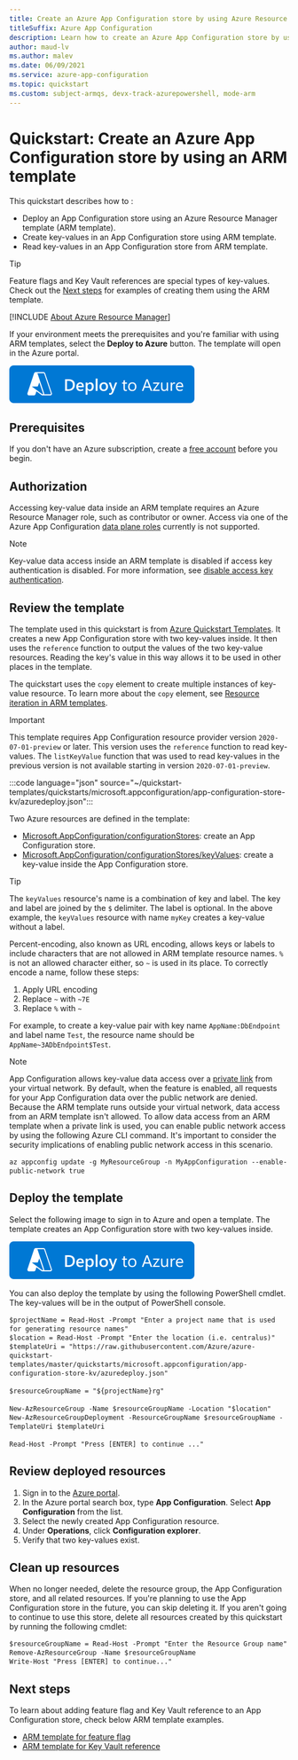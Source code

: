 ```yaml
---
title: Create an Azure App Configuration store by using Azure Resource Manager template (ARM template)
titleSuffix: Azure App Configuration
description: Learn how to create an Azure App Configuration store by using Azure Resource Manager template (ARM template).
author: maud-lv
ms.author: malev
ms.date: 06/09/2021
ms.service: azure-app-configuration
ms.topic: quickstart
ms.custom: subject-armqs, devx-track-azurepowershell, mode-arm
---
```


# Quickstart: Create an Azure App Configuration store by using an ARM template

This quickstart describes how to :

- Deploy an App Configuration store using an Azure Resource Manager template (ARM template).
- Create key-values in an App Configuration store using ARM template.
- Read key-values in an App Configuration store from ARM template.

> [!TIP]
> Feature flags and Key Vault references are special types of key-values. Check out the [Next steps](#next-steps) for examples of creating them using the ARM template.

[!INCLUDE [About Azure Resource Manager](../../includes/resource-manager-quickstart-introduction.md)]

If your environment meets the prerequisites and you're familiar with using ARM templates, select the **Deploy to Azure** button. The template will open in the Azure portal.

[![Deploy to Azure](../media/template-deployments/deploy-to-azure.svg)](https://portal.azure.com/#create/Microsoft.Template/uri/https%3A%2F%2Fraw.githubusercontent.com%2FAzure%2Fazure-quickstart-templates%2Fmaster%2Fquickstarts%2Fmicrosoft.appconfiguration%2Fapp-configuration-store-kv%2Fazuredeploy.json)

## Prerequisites

If you don't have an Azure subscription, create a [free account](https://azure.microsoft.com/free/?WT.mc_id=A261C142F) before you begin.

## Authorization

Accessing key-value data inside an ARM template requires an Azure Resource Manager role, such as contributor or owner. Access via one of the Azure App Configuration [data plane roles](concept-enable-rbac.md) currently is not supported.

> [!NOTE]
> Key-value data access inside an ARM template is disabled if access key authentication is disabled. For more information, see [disable access key authentication](./howto-disable-access-key-authentication.md#limitations).

## Review the template

The template used in this quickstart is from [Azure Quickstart Templates](https://azure.microsoft.com/resources/templates/app-configuration-store-kv/). It creates a new App Configuration store with two key-values inside. It then uses the `reference` function to output the values of the two key-value resources. Reading the key's value in this way allows it to be used in other places in the template.

The quickstart uses the `copy` element to create multiple instances of key-value resource. To learn more about the `copy` element, see [Resource iteration in ARM templates](../azure-resource-manager/templates/copy-resources.md).

> [!IMPORTANT]
> This template requires App Configuration resource provider version `2020-07-01-preview` or later. This version uses the `reference` function to read key-values. The `listKeyValue` function that was used to read key-values in the previous version is not available starting in version `2020-07-01-preview`.

:::code language="json" source="~/quickstart-templates/quickstarts/microsoft.appconfiguration/app-configuration-store-kv/azuredeploy.json":::

Two Azure resources are defined in the template:

- [Microsoft.AppConfiguration/configurationStores](/azure/templates/microsoft.appconfiguration/2020-07-01-preview/configurationstores): create an App Configuration store.
- [Microsoft.AppConfiguration/configurationStores/keyValues](/azure/templates/microsoft.appconfiguration/2020-07-01-preview/configurationstores/keyvalues): create a key-value inside the App Configuration store.

> [!TIP]
> The `keyValues` resource's name is a combination of key and label. The key and label are joined by the `$` delimiter. The label is optional. In the above example, the `keyValues` resource with name `myKey` creates a key-value without a label.
>
> Percent-encoding, also known as URL encoding, allows keys or labels to include characters that are not allowed in ARM template resource names. `%` is not an allowed character either, so `~` is used in its place. To correctly encode a name, follow these steps:
>
> 1. Apply URL encoding
> 2. Replace `~` with `~7E`
> 3. Replace `%` with `~`
>
> For example, to create a key-value pair with key name `AppName:DbEndpoint` and label name `Test`, the resource name should be `AppName~3ADbEndpoint$Test`.

> [!NOTE]
> App Configuration allows key-value data access over a [private link](concept-private-endpoint.md) from your virtual network. By default, when the feature is enabled, all requests for your App Configuration data over the public network are denied. Because the ARM template runs outside your virtual network, data access from an ARM template isn't allowed. To allow data access from an ARM template when a private link is used, you can enable public network access by using the following Azure CLI command. It's important to consider the security implications of enabling public network access in this scenario.
>
> ```azurecli-interactive
> az appconfig update -g MyResourceGroup -n MyAppConfiguration --enable-public-network true
> ```

## Deploy the template

Select the following image to sign in to Azure and open a template. The template creates an App Configuration store with two key-values inside.

[![Deploy to Azure](../media/template-deployments/deploy-to-azure.svg)](https://portal.azure.com/#create/Microsoft.Template/uri/https%3A%2F%2Fraw.githubusercontent.com%2FAzure%2Fazure-quickstart-templates%2Fmaster%2Fquickstarts%2Fmicrosoft.appconfiguration%2Fapp-configuration-store-kv%2Fazuredeploy.json)

You can also deploy the template by using the following PowerShell cmdlet. The key-values will be in the output of PowerShell console.

```azurepowershell-interactive
$projectName = Read-Host -Prompt "Enter a project name that is used for generating resource names"
$location = Read-Host -Prompt "Enter the location (i.e. centralus)"
$templateUri = "https://raw.githubusercontent.com/Azure/azure-quickstart-templates/master/quickstarts/microsoft.appconfiguration/app-configuration-store-kv/azuredeploy.json"

$resourceGroupName = "${projectName}rg"

New-AzResourceGroup -Name $resourceGroupName -Location "$location"
New-AzResourceGroupDeployment -ResourceGroupName $resourceGroupName -TemplateUri $templateUri

Read-Host -Prompt "Press [ENTER] to continue ..."
```

## Review deployed resources

1. Sign in to the [Azure portal](https://portal.azure.com).
1. In the Azure portal search box, type **App Configuration**. Select **App Configuration** from the list.
1. Select the newly created App Configuration resource.
1. Under **Operations**, click **Configuration explorer**.
1. Verify that two key-values exist.

## Clean up resources

When no longer needed, delete the resource group, the App Configuration store, and all related resources. If you're planning to use the App Configuration store in the future, you can skip deleting it. If you aren't going to continue to use this store, delete all resources created by this quickstart by running the following cmdlet:

```azurepowershell-interactive
$resourceGroupName = Read-Host -Prompt "Enter the Resource Group name"
Remove-AzResourceGroup -Name $resourceGroupName
Write-Host "Press [ENTER] to continue..."
```

## Next steps

To learn about adding feature flag and Key Vault reference to an App Configuration store, check below ARM template examples.

- [ARM template for feature flag](https://azure.microsoft.com/resources/templates/app-configuration-store-ff/)
- [ARM template for Key Vault reference](https://azure.microsoft.com/resources/templates/app-configuration-store-keyvaultref/)

